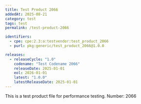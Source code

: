 ```yaml
---
title: Test Product 2066
addedAt: 2025-08-21
category: test
tags: test
permalink: /test-product-2066

identifiers:
  - cpe: cpe:2.3:a:testvendor:test_product_2066
  - purl: pkg:generic/test_product_2066@1.0.0

releases:
  - releaseCycle: "1.0"
    codename: "Test Codename 2066"
    releaseDate: 2025-01-01
    eol: 2026-01-01
    latest: "1.0.0"
    latestReleaseDate: 2025-01-01
---
```


This is a test product file for performance testing. Number: 2066
